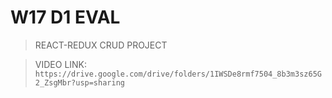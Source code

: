 # W17 D1 EVAL

> REACT-REDUX CRUD PROJECT

> VIDEO LINK: `https://drive.google.com/drive/folders/1IWSDe8rmf7504_8b3m3sz65G2_ZsgMbr?usp=sharing`
